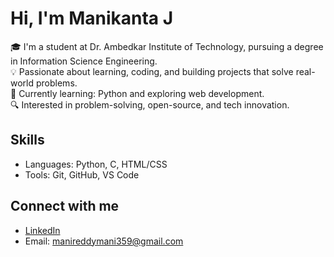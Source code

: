 # Hi, I'm Manikanta J

🎓 I'm a student at Dr. Ambedkar Institute of Technology, pursuing a degree in Information Science Engineering.  
💡 Passionate about learning, coding, and building projects that solve real-world problems.  
🌱 Currently learning: Python and exploring web development.  
🔍 Interested in problem-solving, open-source, and tech innovation.  

## Skills
- Languages: Python, C, HTML/CSS
- Tools: Git, GitHub, VS Code


## Connect with me
- [LinkedIn](https://www.linkedin.com/in/manikanta-j-87741a32a)
- Email: manireddymani359@gmail.com




